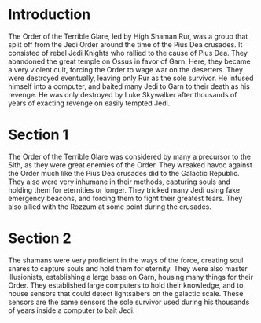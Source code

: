 # Introduction

The Order of the Terrible Glare, led by High Shaman Rur, was a group that split off from the Jedi Order around the time of the Pius Dea crusades.
It consisted of rebel Jedi Knights who rallied to the cause of Pius Dea.
They abandoned the great temple on Ossus in favor of Garn.
Here, they became a very violent cult, forcing the Order to wage war on the deserters.
They were destroyed eventually, leaving only Rur as the sole survivor.
He infused himself into a computer, and baited many Jedi to Garn to their death as his revenge.
He was only destroyed by Luke Skywalker after thousands of years of exacting revenge on easily tempted Jedi.

# Section 1

The Order of the Terrible Glare was considered by many a precursor to the Sith, as they were great enemies of the Order.
They wreaked havoc against the Order much like the Pius Dea crusades did to the Galactic Republic.
They also were very inhumane in their methods, capturing souls and holding them for eternities or longer.
They tricked many Jedi using fake emergency beacons, and forcing them to fight their greatest fears.
They also allied with the Rozzum at some point during the crusades.

# Section 2

The shamans were very proficient in the ways of the force, creating soul snares to capture souls and hold them for eternity.
They were also master illusionists, establishing a large base on Garn, housing many things for their Order.
They established large computers to hold their knowledge, and to house sensors that could detect lightsabers on the galactic scale.
These sensors are the same sensors the sole survivor used during his thousands of years inside a computer to bait Jedi.
